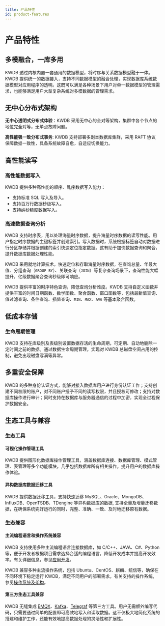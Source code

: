 ```yaml
---
title: 产品特性
id: product-features
---
```


# 产品特性

## 多模融合，一库多用

KWDB 透过内核内置一套通用的数据模型，将时序与关系数据模型融于一体。KWDB 提供统一的数据接入，支持不同数据模型的融合处理，实现数据库系统数据模型对应用程序的透明。这既可以满足各种场景下用户对单一数据模型的管理需求，也能够满足用户大型复杂系统对多模数据的管理需求。

## 无中心分布式架构

**无中心透明式分布式体验**：KWDB 采用无中心的全对等架构，集群中各个节点的地位完全对等，无单点故障问题。

**高性能强一致分布式事务**: KWDB 支持部署多副本数据库集群，采用 RAFT 协议保障数据一致性，具备系统故障自愈，自适应切换能力。

## 高性能读写

### 高性能数据写入

KWDB 提供多种高性能的顺序、乱序数据写入能力：

- 支持标准 SQL 写入及导入。
- 支持百万行数据秒级写入。
- 支持纳秒精度数据写入。

### 高速数据查询分析

KWDB 支持时序表，用以处理海量时序数据，提升海量时序数据的读写性能。用户指定时序数据的主键标签并创建索引。写入数据时，系统根据标签自动对数据进行分区存储并根据创建的索引快速定位指定数据。这有助于加快数据查询和聚合，提升数据库数据处理性能。

KWDB 采用就地计算技术，快速定位和存取海量时序数据，在查询总量、年最大值、分组查询（`GROUP BY`）、关联查询（`JOIN`）等复杂查询场景下，查询性能大幅提升，亿级数据聚合查询秒级即可响应。

KWDB 提供丰富的时序特色查询，降低查询分析难度。KWDB 支持自定义函数并提供丰富的时间日期函数、数学函数、聚合函数、窗口函数等，包括最新值查询、值过滤查询、条件查询、插值查询、`MIN`、`MAX`、`AVG` 等基本聚合函数。

## 低成本存储

<!-- ### 在线数据压缩

KWDB 支持在线周期数据压缩，用户可通过参数配置选择不同的压缩算法，如 gzip、lz4、lzo、Xz、zstd 等，实现 5-30 倍的数据压缩效果，降低数据存储成本。同时，系统可以直接挂载压缩数据，无需解压缩即可查询数据。 -->

### 生命周期管理

KWDB 支持在库级别及表级别设置数据存活的生命周期，可定期、自动地删除一定时间之前的数据。通过数据生命周期管理，实现对 KWDB 总磁盘空间占用的控制，避免出现磁盘写满等异常。

## 多重安全保障

KWDB 的多种身份认证方式，能够对接入数据库用户进行身份认证工作；支持创建不同权限的账户，对不同账户授予不同的读写权限，并且授权可修改；支持对数据库操作进行审计；同时支持在数据库与服务器通信的过程中加密，实现全过程保护数据安全。

## 生态工具与兼容

### 生态工具

#### 可视化操作管理工具

KWDB 提供图形化数据库操作管理工具，涵盖数据库连接、数据库管理、模式管理、表管理等多个功能模块，几乎包括数据库所有相关操作，提升用户的数据库操作体验。

#### 异构数据库数据迁移工具

KWDB 提供数据迁移工具，支持快速迁移 MySQL、Oracle、MongoDB、InfluxDB、OpenTSDB、TDengine 等异构数据库的数据, 支持全量及增量迁移数据，在确保系统完好运行的同时，完整、准确、一致、及时地迁移原有数据。

### 生态兼容

#### 主流编程语言和操作系统兼容

KWDB 支持使用多种主流编程语言连接数据库，如 C/C++、JAVA、C#、Python 等，便于开发者根据项目需求选择合适的编程语言，降低开发成本并提高开发效率。有关详细信息，参见[应用开发](../development/overview.md)。

KWDB 兼容多种主流操作系统，包括 Ubuntu、CentOS、麒麟、统信等，确保在不同环境下稳定运行 KWDB，满足不同用户的部署需求。有关支持的操作系统，参见[操作系统及架构](./product-metrics.md#操作系统及架构)。

#### 第三方生态工具兼容

KWDB 无缝集成 [EMQX](https://www.emqx.io/)、[Kafka](https://kafka.apache.org/)、[Telegraf](https://github.com/influxdata/telegraf) 等第三方工具。用户无需额外编写代码，只需要通过简单的配置即可高效地写入和读取数据。这不仅极大地简化系统的搭建和维护工作，还能有效地提高数据处理的灵活性和扩展性。
